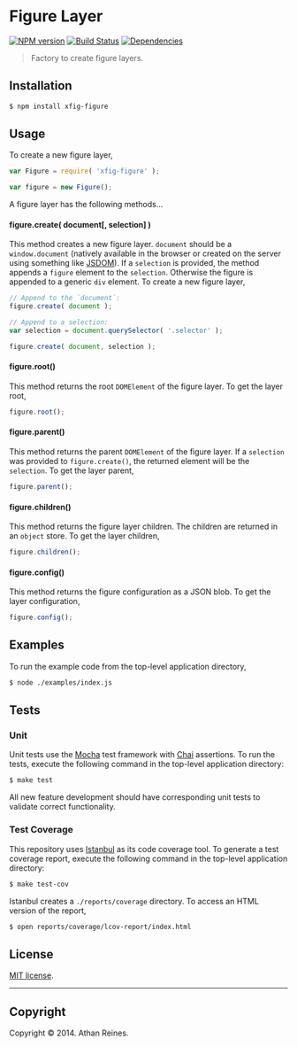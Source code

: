Figure Layer
============
[![NPM version][npm-image]][npm-url] [![Build Status][travis-image]][travis-url] [![Dependencies][dependencies-image]][dependencies-url]

> Factory to create figure layers.



## Installation

``` bash
$ npm install xfig-figure
```

## Usage

To create a new figure layer,

``` javascript
var Figure = require( 'xfig-figure' );

var figure = new Figure();
```

A figure layer has the following methods...


#### figure.create( document[, selection] )

This method creates a new figure layer. `document` should be a `window.document` (natively available in the browser or created on the server using something like [JSDOM](https://github.com/tmpvar/jsdom)). If a `selection` is provided, the method appends a `figure` element to the `selection`. Otherwise the figure is appended to a generic `div` element. To create a new figure layer,

``` javascript
// Append to the `document`:
figure.create( document );

// Append to a selection:
var selection = document.querySelector( '.selector' );

figure.create( document, selection );
``` 

#### figure.root()

This method returns the root `DOMElement` of the figure layer. To get the layer root,

``` javascript
figure.root();
```


#### figure.parent()

This method returns the parent `DOMElement` of the figure layer. If a `selection` was provided to `figure.create()`, the returned element will be the `selection`. To get the layer parent,

``` javascript
figure.parent();
```


#### figure.children()

This method returns the figure layer children. The children are returned in an `object` store. To get the layer children,

``` javascript
figure.children();
```


#### figure.config()

This method returns the figure configuration as a JSON blob. To get the layer configuration,

``` javascript
figure.config();
```




## Examples

To run the example code from the top-level application directory,

``` bash
$ node ./examples/index.js
```


## Tests

### Unit

Unit tests use the [Mocha](http://visionmedia.github.io/mocha) test framework with [Chai](http://chaijs.com) assertions. To run the tests, execute the following command in the top-level application directory:

``` bash
$ make test
```

All new feature development should have corresponding unit tests to validate correct functionality.


### Test Coverage

This repository uses [Istanbul](https://github.com/gotwarlost/istanbul) as its code coverage tool. To generate a test coverage report, execute the following command in the top-level application directory:

``` bash
$ make test-cov
```

Istanbul creates a `./reports/coverage` directory. To access an HTML version of the report,

``` bash
$ open reports/coverage/lcov-report/index.html
```


## License

[MIT license](http://opensource.org/licenses/MIT). 


---
## Copyright

Copyright &copy; 2014. Athan Reines.



[npm-image]: http://img.shields.io/npm/v/xfig-figure.svg
[npm-url]: https://npmjs.org/package/xfig-figure

[travis-image]: http://img.shields.io/travis/figure-io/xfig-figure/master.svg
[travis-url]: https://travis-ci.org/figure-io/xfig-figure

[coveralls-image]: https://img.shields.io/coveralls/figure-io/xfig-figure/master.svg
[coveralls-url]: https://coveralls.io/r/figure-io/xfig-figure?branch=master

[dependencies-image]: http://img.shields.io/david/figure-io/xfig-figure.svg
[dependencies-url]: https://david-dm.org/figure-io/xfig-figure

[dev-dependencies-image]: http://img.shields.io/david/dev/figure-io/xfig-figure.svg
[dev-dependencies-url]: https://david-dm.org/dev/figure-io/xfig-figure

[github-issues-image]: http://img.shields.io/github/issues/figure-io/xfig-figure.svg
[github-issues-url]: https://github.com/figure-io/xfig-figure/issues